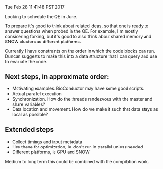 Tue Feb 28 11:41:48 PST 2017

Looking to schedule the QE in June.

To prepare it's good to think about related ideas, so that one is ready to
answer questions when probed in the QE. For example, I'm mostly considering
forking, but it's good to also think about shared memory and SNOW clusters
as different platforms.

Currently I have constraints on the order in which the code blocks can run.
Duncan suggests to make this into a data structure that I can 
query and use to evaluate the code.

## Next steps, in approximate order:

- Motivating examples. BioConductor may have some good scripts.
- Actual parallel execution
- Synchronization. How do the threads rendezvous with the master and share
  variables?
- Data location and movement. How do we make it such that data stays as
  local as possible?

## Extended steps

- Collect timings and input metadata
- Use these for optimization, ie. don't run in parallel unless needed
- Different platforms, ie GPU and SNOW

Medium to long term this could be combined with the compilation work.
